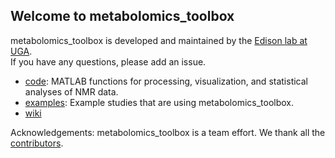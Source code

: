## Welcome to metabolomics_toolbox

metabolomics_toolbox is developed and maintained by the [Edison lab at UGA](https://edisonomics.org/).  
If you have any questions, please add an issue.


* [code](https://github.com/edisonomics/metabolomics_toolbox/tree/master/code): MATLAB functions for processing, visualization, and statistical analyses of NMR data.
* [examples](https://github.com/edisonomics/metabolomics_toolbox/tree/master/examples): Example studies that are using metabolomics_toolbox.
* [wiki](https://github.com/artedison/Edison_Lab_Shared_Metabolomics_UGA/wiki)

Acknowledgements: metabolomics_toolbox is a team effort. We thank all the [contributors](https://github.com/edisonomics/metabolomics_toolbox/blob/master/acknowledgements.md).
